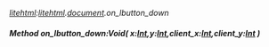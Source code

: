 _[litehtml](../../modules/litehtml/litehtml-module.md):[litehtml](../../modules/litehtml/litehtml-module.md).[document](../../modules/litehtml/litehtml-document.md).on\_lbutton\_down_
##### Method on\_lbutton\_down:Void( x:[Int](../../modules/wonkey/wonkey-types-int.md),y:[Int](../../modules/wonkey/wonkey-types-int.md),client_x:[Int](../../modules/wonkey/wonkey-types-int.md),client_y:[Int](../../modules/wonkey/wonkey-types-int.md) )
